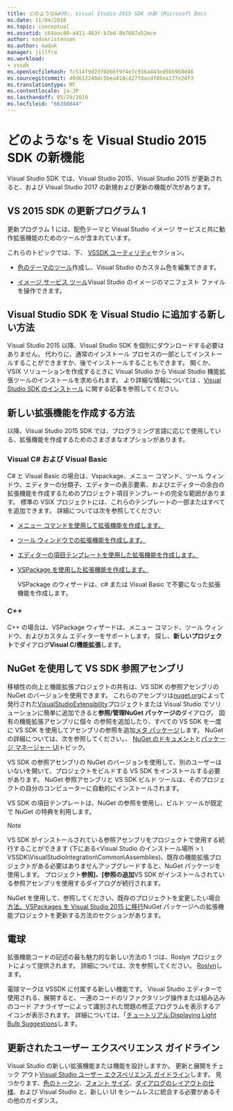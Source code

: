 ```yaml
---
title: どのような&#39;、Visual Studio 2015 SDK の新 |Microsoft Docs
ms.date: 11/04/2016
ms.topic: conceptual
ms.assetid: c64aac80-a411-463f-b7bd-8b7607a52ece
author: madskristensen
ms.author: madsk
manager: jillfra
ms.workload:
- vssdk
ms.openlocfilehash: fc514f9d23f02b6f9f4e7c936a443ed56b968d46
ms.sourcegitcommit: 40d612240dc5bea418cd27fdacdf85ea177e2df3
ms.translationtype: MT
ms.contentlocale: ja-JP
ms.lasthandoff: 05/29/2019
ms.locfileid: "66350844"
---
```

# <a name="what39s-new-in-the-visual-studio-2015-sdk"></a>どのような&#39;s を Visual Studio 2015 SDK の新機能
Visual Studio SDK では、Visual Studio 2015、Visual Studio 2015 が更新されると、および Visual Studio 2017 の新規および更新の機能が次があります。

## <a name="vs-2015-sdk-update-1"></a>VS 2015 SDK の更新プログラム 1
 更新プログラム 1 には、配色テーマと Visual Studio イメージ サービスと共に動作拡張機能のためのツールが含まれています。

 これらのトピックでは、下、 [VSSDK ユーティリティ](../extensibility/internals/vssdk-utilities.md)セクション。

- [色のテーマのツール](../extensibility/internals/color-theming-tools.md)作成し、Visual Studio のカスタム色を編集できます。

- [イメージ サービス ツール](../extensibility/internals/image-service-tools.md)Visual Studio のイメージのマニフェスト ファイルを操作できます。

## <a name="new-way-to-add-the-visual-studio-sdk-to-visual-studio"></a>Visual Studio SDK を Visual Studio に追加する新しい方法
 Visual Studio 2015 以降、Visual Studio SDK を個別にダウンロードする必要はありません。 代わりに、通常のインストール プロセスの一部としてインストールすることができますか、後でインストールすることもできます。 開くか、VSIX ソリューションを作成するときに Visual Studio から Visual Studio 機能拡張ツールのインストールを求められます。 より詳細な情報については 、[Visual Studio SDK のインストール](../extensibility/installing-the-visual-studio-sdk.md) に関する記事を参照してください。

## <a name="new-ways-of-creating-extensions"></a>新しい拡張機能を作成する方法
 以降、Visual Studio 2015 SDK では、プログラミング言語に応じて使用している、拡張機能を作成するためのさまざまなオプションがあります。

### <a name="visual-c-and-visual-basic"></a>Visual C# および Visual Basic
 C# と Visual Basic の場合は、Vspackage、メニュー コマンド、ツール ウィンドウ、エディターの分類子、エディターの表示要素、およびエディターの余白の拡張機能を作成するためのプロジェクト項目テンプレートの完全な範囲があります。 標準の VSIX プロジェクトには、これらのテンプレートの一部またはすべてを追加できます。 詳細については次を参照してください:

- [メニュー コマンドを使用して拡張機能を作成します。](../extensibility/creating-an-extension-with-a-menu-command.md)

- [ツール ウィンドウでの拡張機能を作成します。](../extensibility/creating-an-extension-with-a-tool-window.md)

- [エディターの項目テンプレートを使用した拡張機能を作成します。](../extensibility/creating-an-extension-with-an-editor-item-template.md)

- [VSPackage を使用した拡張機能を作成します。](../extensibility/creating-an-extension-with-a-vspackage.md)

     VSPackage のウィザードは、c# または Visual Basic で不要になった拡張機能を作成します。

### <a name="c"></a>C++
 C++ の場合は、VSPackage ウィザードは、メニュー コマンド、ツール ウィンドウ、およびカスタム エディターをサポートします。 探し、**新しいプロジェクト**でダイアログ**Visual C/機能拡張**します。

## <a name="vs-sdk-reference-assemblies-via-nuget"></a>NuGet を使用して VS SDK 参照アセンブリ
 移植性の向上と機能拡張プロジェクトの共有は、VS SDK の参照アセンブリの NuGet のバージョンを使用できます。 これらのアセンブリは[nuget.org](http://www.nuget.org)によって発行された[VisualStudioExtensibility](http://www.nuget.org/profiles/VisualStudioExtensibility)プロジェクトまたは Visual Studio でソリューションに簡単に追加できると**参照/管理NuGet パッケージの**ダイアログ。 固有の機能拡張アセンブリに個々 の参照を追加したり、すべての VS SDK を一度に VS SDK を使用してアセンブリの参照を追加[メタ パッケージ](http://www.nuget.org/packages/VSSDK_Reference_Assemblies)します。 NuGet の詳細については、次を参照してください。、 [NuGet のドキュメント](/NuGet)と[パッケージ マネージャー UI](/NuGet/Tools/Package-Manager-UI)トピック。

 VS SDK の参照アセンブリの NuGet のバージョンを使用して、別のユーザーはいないを開いて、プロジェクトをビルドする VS SDK をインストールする必要があります。  NuGet 参照アセンブリと VS SDK ビルド ツールは、そのプロジェクトの自分のコンピューターに自動的にインストールされます。

 VS SDK の項目テンプレートは、NuGet の参照を使用し、ビルド ツールが既定で NuGet の特典を利用します。

> [!NOTE]
> VS SDK がインストールされている参照アセンブリをプロジェクトで使用する続行することができます (下にある\<Visual Studio のインストール場所 > \ VSSDK\VisualStudioIntegration\Common\Assemblies)、既存の機能拡張プロジェクトがある必要はありませんアップグレードすると、NuGet パッケージを使用します。  プロジェクト**参照]、[参照の追加**VS SDK がインストールされている参照アセンブリを使用するダイアログが続行されます。
>
> NuGet を使用して、参照してください、既存のプロジェクトを変更したい場合[方法。VSPackages を Visual Studio 2015 に移行](../extensibility/how-to-migrate-extensibility-projects-to-visual-studio-2015.md)NuGet パッケージへの拡張機能プロジェクトを更新する方法のセクションがあります。

## <a name="light-bulbs"></a>電球
 拡張機能コードの記述の最も魅力的な新しい方法の 1 つは、Roslyn プロジェクトによって提供されます。 詳細については、次を参照してください。 [Roslyn](https://github.com/dotnet/Roslyn)します。

 電球マークは VSSDK に付属する新しい機能です。 Visual Studio エディターで使用される、展開すると、一連のコードのリファクタリング操作または組み込みのコード アナライザーによって識別された問題の修正プログラムを表示するアイコンが表示されます。 詳細については、「[チュートリアル:Displaying Light Bulb Suggestions](../extensibility/walkthrough-displaying-light-bulb-suggestions.md)します。

## <a name="updated-user-experience-guidelines"></a>更新されたユーザー エクスペリエンス ガイドライン
 Visual Studio の新しい拡張機能または機能を設計しますか。 更新と展開をチェック アウト[Visual Studio ユーザー エクスペリエンス ガイドライン](../extensibility/ux-guidelines/visual-studio-user-experience-guidelines.md)します。  見つかります、[色のトークン](../extensibility/ux-guidelines/shared-colors-for-visual-studio.md)、[フォント サイズ](../extensibility/ux-guidelines/fonts-and-formatting-for-visual-studio.md)、[ダイアログのレイアウトの仕様](../extensibility/ux-guidelines/layout-for-visual-studio.md)、および Visual Studio と、新しい UI をシームレスに統合する必要があるその他のガイダンス。